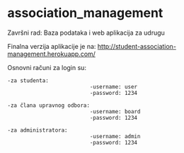 # association_management
Završni rad: Baza podataka i web aplikacija za udrugu

Finalna verzija aplikacije je na: http://student-association-management.herokuapp.com/

Osnovni računi za login su:
                              
    -za studenta:
                              -username: user
                              -password: 1234
                              
    -za člana upravnog odbora:
                              -username: board
                              -password: 1234
                              
    -za administratora:
                              -username: admin
                              -password: 1234

